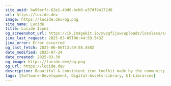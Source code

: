 ```yaml
---
site_uuid: ba99ecfc-62e1-43d6-bcb0-a37df94172d8
url: https://lucide.dev
image: https://lucide.dev/og.png
site_name: Lucide
title: Lucide Icons
og_screenshot_url: https://ik.imagekit.io/xvpgfijuw/uploads/lossless/screenshots/20250605_Lucide_React_og_screenshot.jpeg
jina_last_request: 2025-03-09T06:44:59.543Z
jina_error: Error occurred
og_last_fetch: 2025-06-06T13:49:58.450Z
date_modified: 2025-07-24
date_created: 2025-03-30
og_image: https://lucide.dev/og.png
og_url: https://lucide.dev
description: Beautiful & consistent icon toolkit made by the community.
tags: [Software-Development, Digital-Assets-Library, UI-Libraries]
---
```


